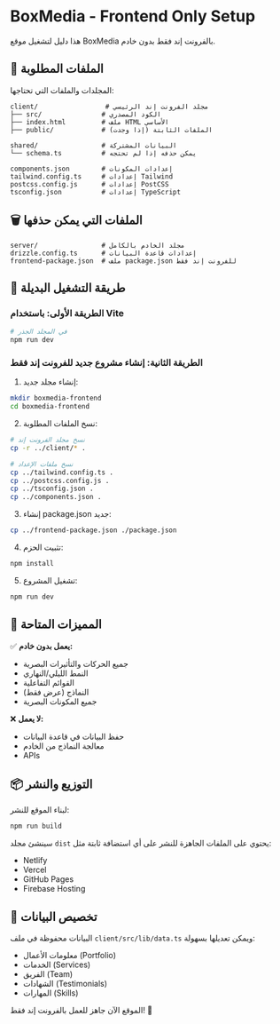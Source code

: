 # BoxMedia - Frontend Only Setup

هذا دليل لتشغيل موقع BoxMedia بالفرونت إند فقط بدون خادم.

## 📁 الملفات المطلوبة

المجلدات والملفات التي تحتاجها:
```
client/                 # مجلد الفرونت إند الرئيسي
├── src/               # الكود المصدري
├── index.html         # ملف HTML الأساسي
├── public/            # الملفات الثابتة (إذا وجدت)

shared/                # البيانات المشتركة
└── schema.ts          # يمكن حذفه إذا لم تحتجه

components.json        # إعدادات المكونات
tailwind.config.ts     # إعدادات Tailwind
postcss.config.js      # إعدادات PostCSS
tsconfig.json          # إعدادات TypeScript
```

## 🗑️ الملفات التي يمكن حذفها

```
server/                # مجلد الخادم بالكامل
drizzle.config.ts      # إعدادات قاعدة البيانات
frontend-package.json  # ملف package.json للفرونت إند فقط
```

## 🚀 طريقة التشغيل البديلة

### الطريقة الأولى: باستخدام Vite
```bash
# في المجلد الجذر
npm run dev
```

### الطريقة الثانية: إنشاء مشروع جديد للفرونت إند فقط

1. إنشاء مجلد جديد:
```bash
mkdir boxmedia-frontend
cd boxmedia-frontend
```

2. نسخ الملفات المطلوبة:
```bash
# نسخ مجلد الفرونت إند
cp -r ../client/* .

# نسخ ملفات الإعداد
cp ../tailwind.config.ts .
cp ../postcss.config.js .
cp ../tsconfig.json .
cp ../components.json .
```

3. إنشاء package.json جديد:
```bash
cp ../frontend-package.json ./package.json
```

4. تثبيت الحزم:
```bash
npm install
```

5. تشغيل المشروع:
```bash
npm run dev
```

## 🎨 المميزات المتاحة

✅ **يعمل بدون خادم:**
- جميع الحركات والتأثيرات البصرية
- النمط الليلي/النهاري
- القوائم التفاعلية
- النماذج (عرض فقط)
- جميع المكونات البصرية

❌ **لا يعمل:**
- حفظ البيانات في قاعدة البيانات
- معالجة النماذج من الخادم
- APIs

## 📦 التوزيع والنشر

لبناء الموقع للنشر:
```bash
npm run build
```

سينشئ مجلد `dist` يحتوي على الملفات الجاهزة للنشر على أي استضافة ثابتة مثل:
- Netlify
- Vercel
- GitHub Pages
- Firebase Hosting

## 🔧 تخصيص البيانات

البيانات محفوظة في ملف `client/src/lib/data.ts` ويمكن تعديلها بسهولة:
- معلومات الأعمال (Portfolio)
- الخدمات (Services)
- الفريق (Team)
- الشهادات (Testimonials)
- المهارات (Skills)

الموقع الآن جاهز للعمل بالفرونت إند فقط! 🚀